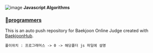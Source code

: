 ![image](https://github.com/KyoJin-Hwang/javascript-algorithm/assets/84490050/442504db-1172-4252-adae-2ed3d9e3bd74) **Javascript Algorithms**

### 💎<a href="https://github.com/KyoJin-Hwang/javascript-algorithm/tree/main/%ED%94%84%EB%A1%9C%EA%B7%B8%EB%9E%98%EB%A8%B8%EC%8A%A4/0">programmers</a>

This is an auto push repository for Baekjoon Online Judge created with [BaekjoonHub](https://github.com/BaekjoonHub/BaekjoonHub).

`풀이위치 : 프로그래머스 -> 0 -> 해당폴더 js 파일에 설명`
